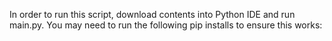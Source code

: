 In order to run this script, download contents into Python IDE and run main.py.
You may need to run the following pip installs to ensure this works:
